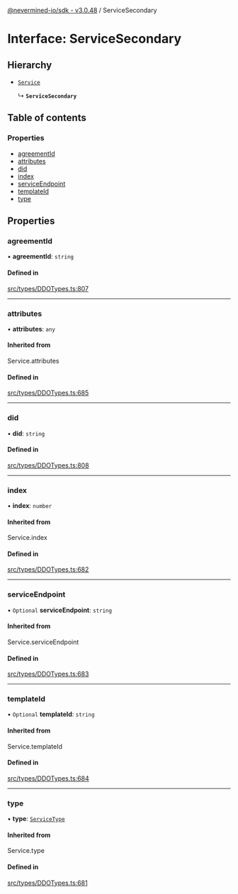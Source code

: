 [@nevermined-io/sdk - v3.0.48](../code-reference.md) / ServiceSecondary

# Interface: ServiceSecondary

## Hierarchy

- [`Service`](../code-reference.md#service)

  ↳ **`ServiceSecondary`**

## Table of contents

### Properties

- [agreementId](ServiceSecondary.md#agreementid)
- [attributes](ServiceSecondary.md#attributes)
- [did](ServiceSecondary.md#did)
- [index](ServiceSecondary.md#index)
- [serviceEndpoint](ServiceSecondary.md#serviceendpoint)
- [templateId](ServiceSecondary.md#templateid)
- [type](ServiceSecondary.md#type)

## Properties

### agreementId

• **agreementId**: `string`

#### Defined in

[src/types/DDOTypes.ts:807](https://github.com/nevermined-io/sdk-js/blob/3dcdc40df4b696818df973436cd5db5f9720688a/src/types/DDOTypes.ts#L807)

---

### attributes

• **attributes**: `any`

#### Inherited from

Service.attributes

#### Defined in

[src/types/DDOTypes.ts:685](https://github.com/nevermined-io/sdk-js/blob/3dcdc40df4b696818df973436cd5db5f9720688a/src/types/DDOTypes.ts#L685)

---

### did

• **did**: `string`

#### Defined in

[src/types/DDOTypes.ts:808](https://github.com/nevermined-io/sdk-js/blob/3dcdc40df4b696818df973436cd5db5f9720688a/src/types/DDOTypes.ts#L808)

---

### index

• **index**: `number`

#### Inherited from

Service.index

#### Defined in

[src/types/DDOTypes.ts:682](https://github.com/nevermined-io/sdk-js/blob/3dcdc40df4b696818df973436cd5db5f9720688a/src/types/DDOTypes.ts#L682)

---

### serviceEndpoint

• `Optional` **serviceEndpoint**: `string`

#### Inherited from

Service.serviceEndpoint

#### Defined in

[src/types/DDOTypes.ts:683](https://github.com/nevermined-io/sdk-js/blob/3dcdc40df4b696818df973436cd5db5f9720688a/src/types/DDOTypes.ts#L683)

---

### templateId

• `Optional` **templateId**: `string`

#### Inherited from

Service.templateId

#### Defined in

[src/types/DDOTypes.ts:684](https://github.com/nevermined-io/sdk-js/blob/3dcdc40df4b696818df973436cd5db5f9720688a/src/types/DDOTypes.ts#L684)

---

### type

• **type**: [`ServiceType`](../code-reference.md#servicetype)

#### Inherited from

Service.type

#### Defined in

[src/types/DDOTypes.ts:681](https://github.com/nevermined-io/sdk-js/blob/3dcdc40df4b696818df973436cd5db5f9720688a/src/types/DDOTypes.ts#L681)
